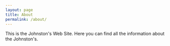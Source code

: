 ```yaml
---
layout: page
title: About
permalink: /about/
---
```


This is the Johnston's Web Site.  Here you can find all the information about the Johnston's. 

